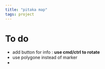 ```yaml
---
title: "pitaka map"
tags: project
---
```


# To do 

- add button for info : **use cmd/ctrl to rotate**
- use polygone instead of marker 
- 